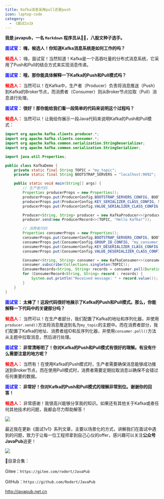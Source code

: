 ```yaml
---
title: Kafka消息采用pull还是push
icon: laptop-code
category:
  - 《面试1v1》
---
```








**我是 javapub，一名 `Markdown` 程序员从👨‍💻，八股文种子选手。**



**<font color=blue>面试官</font>： 嗨，候选人！你知道Kafka消息系统是如何工作的吗？**


**<font color=red>候选人：</font>** 嗨，面试官！当然知道！Kafka是一个高吞吐量的分布式消息系统，它采用了Push和Pull的结合方式来实现消息传递。


**<font color=blue>面试官</font>： 哦，那你能具体解释一下Kafka的Push和Pull模式吗？**


**<font color=red>候选人：</font>** 当然可以！在Kafka中，生产者（Producer）负责将消息推送（Push）到Kafka的Broker节点，而消费者（Consumer）则从Broker节点拉取（Pull）消息进行处理。


**<font color=blue>面试官</font>： 很好！那你能给我们看一段简单的代码来说明这个过程吗？**


**<font color=red>候选人：</font>** 当然可以！让我给你展示一段Java代码来说明Kafka的Push和Pull模式：

```java
import org.apache.kafka.clients.producer.*;
import org.apache.kafka.clients.consumer.*;
import org.apache.kafka.common.serialization.StringDeserializer;
import org.apache.kafka.common.serialization.StringSerializer;

import java.util.Properties;

public class KafkaDemo {
    private static final String TOPIC = "my_topic";
    private static final String BOOTSTRAP_SERVERS = "localhost:9092";

    public static void main(String[] args) {
        // 生产者代码
        Properties producerProps = new Properties();
        producerProps.put(ProducerConfig.BOOTSTRAP_SERVERS_CONFIG, BOOTSTRAP_SERVERS);
        producerProps.put(ProducerConfig.KEY_SERIALIZER_CLASS_CONFIG, StringSerializer.class.getName());
        producerProps.put(ProducerConfig.VALUE_SERIALIZER_CLASS_CONFIG, StringSerializer.class.getName());

        Producer<String, String> producer = new KafkaProducer<>(producerProps);
        producer.send(new ProducerRecord<>(TOPIC, "Hello Kafka!"));

        // 消费者代码
        Properties consumerProps = new Properties();
        consumerProps.put(ConsumerConfig.BOOTSTRAP_SERVERS_CONFIG, BOOTSTRAP_SERVERS);
        consumerProps.put(ConsumerConfig.GROUP_ID_CONFIG, "my_consumer_group");
        consumerProps.put(ConsumerConfig.KEY_DESERIALIZER_CLASS_CONFIG, StringDeserializer.class.getName());
        consumerProps.put(ConsumerConfig.VALUE_DESERIALIZER_CLASS_CONFIG, StringDeserializer.class.getName());

        Consumer<String, String> consumer = new KafkaConsumer<>(consumerProps);
        consumer.subscribe(Collections.singleton(TOPIC));
        ConsumerRecords<String, String> records = consumer.poll(Duration.ofMillis(1000));
        for (ConsumerRecord<String, String> record : records) {
            System.out.println("Received message: " + record.value());
        }
    }
}
```


**<font color=blue>面试官</font>： 太棒了！这段代码很好地展示了Kafka的Push和Pull模式。那么，你能解释一下代码中的关键部分吗？**


**<font color=red>候选人：</font>** 当然可以！在生产者部分，我们配置了Kafka的地址和序列化器，并使用`producer.send()`方法将消息推送到名为`my_topic`的主题中。而在消费者部分，我们配置了Kafka的地址、消费者组ID和反序列化器，并使用`consumer.poll()`方法从主题中拉取消息，然后进行处理。


**<font color=blue>面试官</font>： 非常清晰明了！你对Kafka的Push和Pull模式有很好的理解。有没有什么需要注意的地方呢？**


**<font color=red>候选人：</font>** 当然有！在使用Kafka的Push模式时，生产者需要确保消息能够成功推送到Broker节点，而在使用Pull模式时，消费者需要定期拉取消息以确保不会错过任何重要的数据。


**<font color=blue>面试官</font>： 非常好！你对Kafka的Push和Pull模式的理解非常到位。谢谢你的回答！**


**<font color=red>候选人：</font>** 非常感谢！我很高兴能够分享我的知识。如果还有其他关于Kafka或者任何其他技术的问题，我都会尽力帮助解答！



![](https://ghproxy.com/https://raw.githubusercontent.com/Rodert/javapub_oss/main/other/40.jpg?raw=true)


最近我在更新《面试1v1》系列文章，主要以场景化的方式，讲解我们在面试中遇到的问题，致力于让每一位工程师拿到自己心仪的offer，感兴趣可以关注**公众号JavaPub**追更！


![](https://javapub-common-oss.oss-cn-beijing.aliyuncs.com/javapub/2024%2F06%2F06%2F20240606-225632.png)


🎁目录合集：

Gitee：`https://gitee.com/rodert/JavaPub`

GitHub：`https://github.com/Rodert/JavaPub`


<http://javapub.net.cn>

